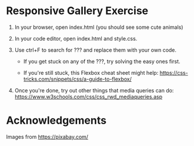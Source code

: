 # Responsive Gallery Exercise

1. In your browser, open index.html (you should see some cute animals)

2. In your code editor, open index.html and style.css.

3. Use ctrl+F to search for ??? and replace them with your own code.

    - If you get stuck on any of the ???, try solving the easy ones first.

    - If you're still stuck, this Flexbox cheat sheet might help:
      https://css-tricks.com/snippets/css/a-guide-to-flexbox/
      
4. Once you're done, try out other things that media queries can do:
https://www.w3schools.com/css/css_rwd_mediaqueries.asp

# Acknowledgements

Images from https://pixabay.com/